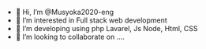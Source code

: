 - 👋 Hi, I’m @Musyoka2020-eng
- 👀 I’m interested in Full stack web development
- 🌱 I’m developing using php Lavarel, Js Node, Html, CSS
- 💞️ I’m looking to collaborate on ....

<!---
Musyoka2020-eng/Musyoka2020-eng is a ✨ special ✨ repository because its `README.md` (this file) appears on your GitHub profile.
You can click the Preview link to take a look at your changes.
--->
